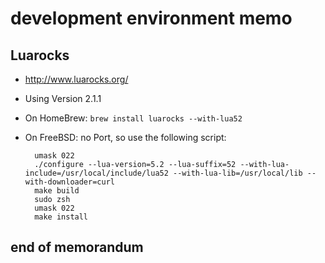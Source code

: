 # development environment memo

## Luarocks

* http://www.luarocks.org/
* Using Version 2.1.1
* On HomeBrew: `brew install luarocks --with-lua52`
* On FreeBSD: no Port, so use the following script:

        umask 022
        ./configure --lua-version=5.2 --lua-suffix=52 --with-lua-include=/usr/local/include/lua52 --with-lua-lib=/usr/local/lib --with-downloader=curl
        make build
        sudo zsh
        umask 022
        make install

## end of memorandum
